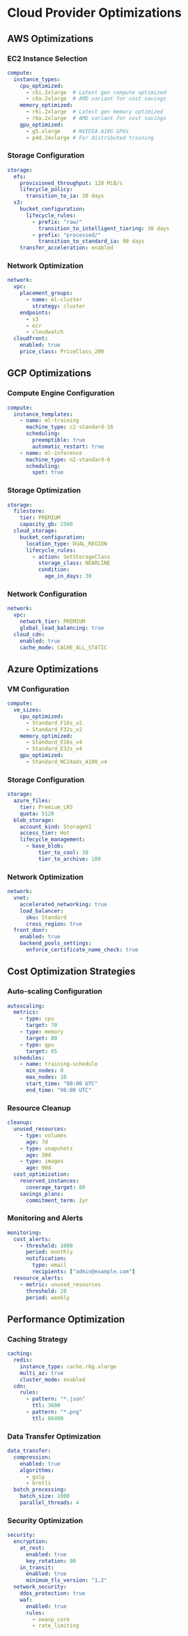 # Cloud Provider Optimizations

## AWS Optimizations

### EC2 Instance Selection

```yaml
compute:
  instance_types:
    cpu_optimized:
      - c6i.2xlarge  # Latest gen compute optimized
      - c6a.2xlarge  # AMD variant for cost savings
    memory_optimized:
      - r6i.2xlarge  # Latest gen memory optimized
      - r6a.2xlarge  # AMD variant for cost savings
    gpu_optimized:
      - g5.xlarge    # NVIDIA A10G GPUs
      - p4d.24xlarge # For distributed training
```

### Storage Configuration

```yaml
storage:
  efs:
    provisioned_throughput: 128 MiB/s
    lifecycle_policy:
      transition_to_ia: 30 days
  s3:
    bucket_configuration:
      lifecycle_rules:
        - prefix: "raw/"
          transition_to_intelligent_tiering: 30 days
        - prefix: "processed/"
          transition_to_standard_ia: 90 days
    transfer_acceleration: enabled
```

### Network Optimization

```yaml
network:
  vpc:
    placement_groups:
      - name: ml-cluster
        strategy: cluster
    endpoints:
      - s3
      - ecr
      - cloudwatch
  cloudfront:
    enabled: true
    price_class: PriceClass_200
```

## GCP Optimizations

### Compute Engine Configuration

```yaml
compute:
  instance_templates:
    - name: ml-training
      machine_type: c2-standard-16
      scheduling:
        preemptible: true
        automatic_restart: true
    - name: ml-inference
      machine_type: n2-standard-8
      scheduling:
        spot: true
```

### Storage Optimization

```yaml
storage:
  filestore:
    tier: PREMIUM
    capacity_gb: 2560
  cloud_storage:
    bucket_configuration:
      location_type: DUAL_REGION
      lifecycle_rules:
        - action: SetStorageClass
          storage_class: NEARLINE
          condition:
            age_in_days: 30
```

### Network Configuration

```yaml
network:
  vpc:
    network_tier: PREMIUM
    global_load_balancing: true
  cloud_cdn:
    enabled: true
    cache_mode: CACHE_ALL_STATIC
```

## Azure Optimizations

### VM Configuration

```yaml
compute:
  vm_sizes:
    cpu_optimized:
      - Standard_F16s_v2
      - Standard_F32s_v2
    memory_optimized:
      - Standard_E16s_v4
      - Standard_E32s_v4
    gpu_optimized:
      - Standard_NC24ads_A100_v4
```

### Storage Configuration

```yaml
storage:
  azure_files:
    tier: Premium_LRS
    quota: 5120
  blob_storage:
    account_kind: StorageV2
    access_tier: Hot
    lifecycle_management:
      - base_blob:
          tier_to_cool: 30
          tier_to_archive: 180
```

### Network Optimization

```yaml
network:
  vnet:
    accelerated_networking: true
    load_balancer:
      sku: Standard
      cross_region: true
  front_door:
    enabled: true
    backend_pools_settings:
      enforce_certificate_name_check: true
```

## Cost Optimization Strategies

### Auto-scaling Configuration

```yaml
autoscaling:
  metrics:
    - type: cpu
      target: 70
    - type: memory
      target: 80
    - type: gpu
      target: 85
  schedules:
    - name: training-schedule
      min_nodes: 0
      max_nodes: 10
      start_time: "00:00 UTC"
      end_time: "06:00 UTC"
```

### Resource Cleanup

```yaml
cleanup:
  unused_resources:
    - type: volumes
      age: 7d
    - type: snapshots
      age: 30d
    - type: images
      age: 90d
  cost_optimization:
    reserved_instances:
      coverage_target: 80
    savings_plans:
      commitment_term: 1yr
```

### Monitoring and Alerts

```yaml
monitoring:
  cost_alerts:
    - threshold: 1000
      period: monthly
      notification:
        type: email
        recipients: ["admin@example.com"]
  resource_alerts:
    - metric: unused_resources
      threshold: 20
      period: weekly
```

## Performance Optimization

### Caching Strategy

```yaml
caching:
  redis:
    instance_type: cache.r6g.xlarge
    multi_az: true
    cluster_mode: enabled
  cdn:
    rules:
      - pattern: "*.json"
        ttl: 3600
      - pattern: "*.png"
        ttl: 86400
```

### Data Transfer Optimization

```yaml
data_transfer:
  compression:
    enabled: true
    algorithms:
      - gzip
      - brotli
  batch_processing:
    batch_size: 1000
    parallel_threads: 4
```

### Security Optimization

```yaml
security:
  encryption:
    at_rest:
      enabled: true
      key_rotation: 90
    in_transit:
      enabled: true
      minimum_tls_version: "1.2"
  network_security:
    ddos_protection: true
    waf:
      enabled: true
      rules:
        - owasp_core
        - rate_limiting
